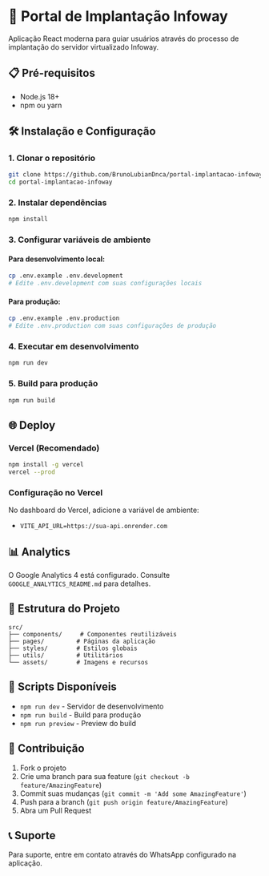 # 🚀 Portal de Implantação Infoway

Aplicação React moderna para guiar usuários através do processo de implantação do servidor virtualizado Infoway.

## 📋 Pré-requisitos

- Node.js 18+
- npm ou yarn

## 🛠️ Instalação e Configuração

### 1. Clonar o repositório
```bash
git clone https://github.com/BrunoLubianDnca/portal-implantacao-infoway.git
cd portal-implantacao-infoway
```

### 2. Instalar dependências
```bash
npm install
```

### 3. Configurar variáveis de ambiente

#### Para desenvolvimento local:
```bash
cp .env.example .env.development
# Edite .env.development com suas configurações locais
```

#### Para produção:
```bash
cp .env.example .env.production
# Edite .env.production com suas configurações de produção
```

### 4. Executar em desenvolvimento
```bash
npm run dev
```

### 5. Build para produção
```bash
npm run build
```

## 🌐 Deploy

### Vercel (Recomendado)
```bash
npm install -g vercel
vercel --prod
```

### Configuração no Vercel
No dashboard do Vercel, adicione a variável de ambiente:
- `VITE_API_URL=https://sua-api.onrender.com`

## 📊 Analytics

O Google Analytics 4 está configurado. Consulte `GOOGLE_ANALYTICS_README.md` para detalhes.

## 🔧 Estrutura do Projeto

```
src/
├── components/     # Componentes reutilizáveis
├── pages/         # Páginas da aplicação
├── styles/        # Estilos globais
├── utils/         # Utilitários
└── assets/        # Imagens e recursos
```

## 📝 Scripts Disponíveis

- `npm run dev` - Servidor de desenvolvimento
- `npm run build` - Build para produção
- `npm run preview` - Preview do build

## 🤝 Contribuição

1. Fork o projeto
2. Crie uma branch para sua feature (`git checkout -b feature/AmazingFeature`)
3. Commit suas mudanças (`git commit -m 'Add some AmazingFeature'`)
4. Push para a branch (`git push origin feature/AmazingFeature`)
5. Abra um Pull Request

## 📞 Suporte

Para suporte, entre em contato através do WhatsApp configurado na aplicação.